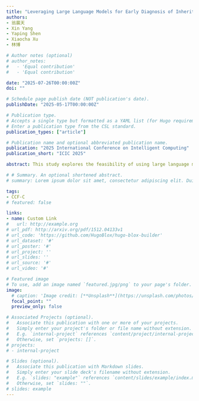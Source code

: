 ```yaml
---
title: "Leveraging Large Language Models for Early Diagnosis of Inherited Metabolic Diseases Evaluation and Optimization "
authors:
- 翁晨天
- Xin Yang
- Yaping Shen
- Xiaocha Xu
- 林博

# Author notes (optional)
# author_notes:
#   - 'Equal contribution'  
#   - 'Equal contribution'

date: "2025-07-26T00:00:00Z"
doi: ""

# Schedule page publish date (NOT publication's date).
publishDate: "2025-05-17T00:00:00Z"

# Publication type.
# Accepts a single type but formatted as a YAML list (for Hugo requirements).
# Enter a publication type from the CSL standard.
publication_types: ["article"]

# Publication name and optional abbreviated publication name.
publication: "2025 International Conference on Intelligent Computing"
publication_short: "ICIC 2025"

abstract: This study explores the feasibility of using large language models (LLMs) for early detection of neonatal genetic metabolic disorders, particularly their diagnostic efficiency for five amino acid metabolism-related diseases based on tandem mass spectrometry (MS/MS) data. By analyzing screening results from approximately 3,000 newborns, including 114 confirmed cases, the diagnostic accuracy of five LLMs, such as Qwen2.5-7B and Gemma-7B, was evaluated and compared with traditional machine learning methods. Fine-tuning was performed using quantization and Low-Rank Adaptation (LoRA) techniques to optimize key parameters such as the proportion of negative samples and the number of training iterations.Experimental results showed that LLMs outperformed traditional models in recall rates. Furthermore, the effect of quantization on model performance varied, with certain architectures maintaining high accuracy while significantly reducing computational overhead. False positive analysis revealed that LLMs effectively constrained the misclassification rate of healthy samples to below 2%, enhancing their practical value for large-scale screening. The study emphasizes the diagnostic robustness of LLMs in neonatal metabolic disorder screening and suggests that integrating multimodal patient data with clinical decision-support systems could further improve their applicability. However, issues such as data imbalance, computational costs, and model interpretability remain critical challenges that require further investigation

# # Summary. An optional shortened abstract.
# summary: Lorem ipsum dolor sit amet, consectetur adipiscing elit. Duis posuere tellus ac convallis placerat. Proin tincidunt magna sed ex sollicitudin condimentum.

tags:
- CCF-C
# featured: false

links:
- name: Custom Link
#   url: http://example.org
# url_pdf: http://arxiv.org/pdf/1512.04133v1
# url_code: 'https://github.com/HugoBlox/hugo-blox-builder'
# url_dataset: '#'
# url_poster: '#'
# url_project: ''
# url_slides: ''
# url_source: '#'
# url_video: '#'

# Featured image
# To use, add an image named `featured.jpg/png` to your page's folder. 
image:
  # caption: 'Image credit: [**Unsplash**](https://unsplash.com/photos/s9CC2SKySJM)'
  focal_point: ""
  preview_only: false

# Associated Projects (optional).
#   Associate this publication with one or more of your projects.
#   Simply enter your project's folder or file name without extension.
#   E.g. `internal-project` references `content/project/internal-project/index.md`.
#   Otherwise, set `projects: []`.
# projects:
# - internal-project

# Slides (optional).
#   Associate this publication with Markdown slides.
#   Simply enter your slide deck's filename without extension.
#   E.g. `slides: "example"` references `content/slides/example/index.md`.
#   Otherwise, set `slides: ""`.
# slides: example
---
```

<!-- 
{{% callout note %}}
Create your slides in Markdown - click the *Slides* button to check out the example.
{{% /callout %}}

Add the publication's **full text** or **supplementary notes** here. You can use rich formatting such as including [code, math, and images](https://docs.hugoblox.com/content/writing-markdown-latex/). -->
